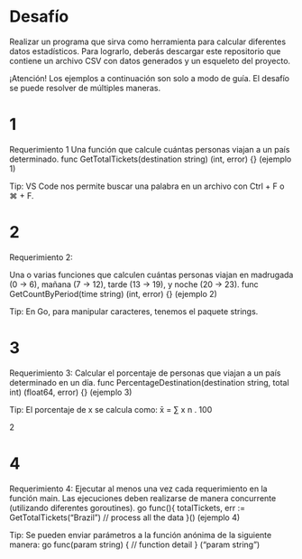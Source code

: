# Desafío

Realizar un programa que sirva como herramienta para
calcular diferentes datos estadísticos. Para lograrlo,
deberás descargar este repositorio que contiene un
archivo CSV con datos generados y un esqueleto del
proyecto.


¡Atención! Los ejemplos a continuación son solo a modo de guía. El
desafío se puede resolver de múltiples maneras.

# 1

Requerimiento 1
Una función que calcule cuántas personas viajan a un país determinado.
func GetTotalTickets(destination string) (int, error) {}
(ejemplo 1)

Tip: VS Code nos permite buscar una palabra en un archivo con Ctrl + F o ⌘ + F.


# 2

Requerimiento 2:

Una o varias funciones que calculen cuántas personas viajan en madrugada (0 → 6),
mañana (7 → 12), tarde (13 → 19), y noche (20 → 23).
func GetCountByPeriod(time string) (int, error) {}
(ejemplo 2)

Tip: En Go, para manipular caracteres, tenemos el paquete strings.


# 3
Requerimiento 3:
Calcular el porcentaje de personas que viajan a un país determinado en un día.
func PercentageDestination(destination string, total int) (float64, error) {}
(ejemplo 3)

Tip: El porcentaje de x se calcula como: x̄ =
∑ x
n
. 100

2

# 4
Requerimiento 4:
Ejecutar al menos una vez cada requerimiento en la función main. Las ejecuciones deben
realizarse de manera concurrente (utilizando diferentes goroutines).
go func(){
totalTickets, err := GetTotalTickets(“Brazil”)
// process all the data
}()
(ejemplo 4)

Tip: Se pueden enviar parámetros a la función anónima de la siguiente manera: go func(param string)
{ // function detail } (“param string”)